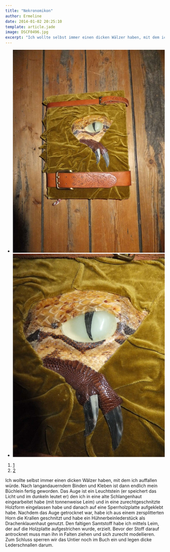 ```yaml
---
title: "Nekronomikon"
author: Ermeline
date: 2014-01-02 20:25:10
template: article.jade
image: DSCF0496.jpg
excerpt: "Ich wollte selbst immer einen dicken Wälzer haben, mit dem ich auffallen würde."
---
```


-   ![DSCF0496](DSCF0496.jpg)
-   ![DSCF0497](DSCF0497.jpg)

1.  [1](#)
2.  [2](#)

Ich wollte selbst immer einen dicken Wälzer haben, mit dem ich auffallen
würde. Nach langandauerndem Binden und Kleben ist dann endlich mein
Büchlein fertig geworden. Das Auge ist ein Leuchtstein (er speichert das
Licht und im dunkeln leutet er) den ich in eine alte Schlangenhaut
eingearbeitet habe (mit tonnenweise Leim) und in eine zurechtgeschnitzte
Holzform eingelassen habe und danach auf eine Sperrholzplatte aufgeklebt
habe. Nachdem das Auge getrocknet war, habe ich aus einem zersplitterten
Horn die Krallen geschnitzt und habe ein Hühnerbeinlederstück als
Drachenklauenhaut genutzt. Den faltigen Samtstoff habe ich mittels Leim,
der auf die Holzplatte aufgestrichen wurde, erzielt. Bevor der Stoff
darauf antrocknet muss man ihn in Falten ziehen und sich zurecht
modellieren. Zum Schluss sperren wir das Untier noch im Buch ein und
legen dicke Lederschnallen darum.
